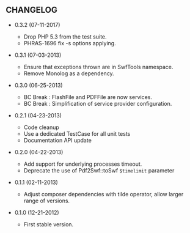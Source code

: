 CHANGELOG
---------

* 0.3.2 (07-11-2017)

  * Drop PHP 5.3 from the test suite.
  * PHRAS-1696 fix -s options applying.

* 0.3.1 (07-03-2013)

  * Ensure that exceptions thrown are in SwfTools namespace.
  * Remove Monolog as a dependency.

* 0.3.0 (06-25-2013)

  * BC Break : FlashFile and PDFFile are now services.
  * BC Break : Simplification of service provider configuration.

* 0.2.1 (04-23-2013)

  * Code cleanup
  * Use a dedicated TestCase for all unit tests
  * Documentation API update

* 0.2.0 (04-22-2013)

  * Add support for underlying processes timeout.
  * Deprecate the use of Pdf2Swf::toSwf `$timelimit` parameter

* 0.1.1 (02-11-2013)

  * Adjust composer dependencies with tilde operator, allow larger range of versions.

* 0.1.0 (12-21-2012)

  * First stable version.
